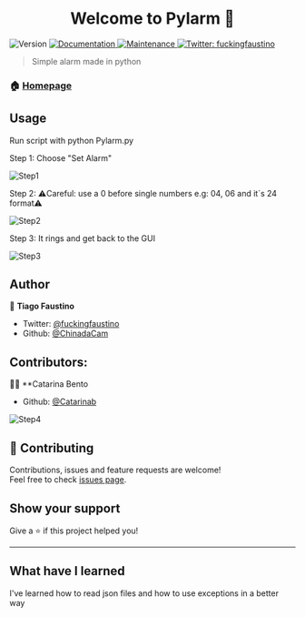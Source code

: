<h1 align="center">Welcome to        Pylarm 👋</h1>
<p>
  <img alt="Version" src="https://img.shields.io/badge/version-1.1.0-blue.svg?cacheSeconds=2592000" />
  <a href=" https://github.com/ChinadaCam/Pylarm">
    <img alt="Documentation" src="https://img.shields.io/badge/documentation-yes-brightgreen.svg" target="_blank" />
  </a>
  <a href="https://github.com/kefranabg/readme-md-generator/graphs/commit-activity">
    <img alt="Maintenance" src="https://img.shields.io/badge/Maintained%3F-no-red.svg" target="_blank" />
  </a>
  <a href="https://twitter.com/fuckingfaustino">
    <img alt="Twitter: fuckingfaustino" src="https://img.shields.io/twitter/follow/fuckingfaustino.svg?style=social" target="_blank" />
  </a>
</p>

> Simple alarm made in python

### 🏠 [Homepage](https://github.com/ChinadaCam/Pylarm)

## Usage


Run script with python Pylarm.py
     

Step 1: Choose "Set Alarm"
  
![Step1](https://user-images.githubusercontent.com/20567276/64494914-bfff2500-d28a-11e9-89b6-c7464a007347.png)

Step 2: ⚠️Careful: use a 0 before single numbers e.g: 04, 06 and it´s 24 format⚠️

![Step2](https://user-images.githubusercontent.com/20567276/64494915-c097bb80-d28a-11e9-8663-feb533ba9856.png)

Step 3:  It rings and get back to the GUI

![Step3](https://user-images.githubusercontent.com/20567276/64494916-c097bb80-d28a-11e9-86e4-e5bb6a7b5256.png)

## Author

👤 **Tiago Faustino**

* Twitter: [@fuckingfaustino](https://twitter.com/fuckingfaustino)
* Github: [@ChinadaCam](https://github.com/ChinadaCam)




## Contributors:

👩‍💼 **Catarina Bento

* Github: [@Catarinab](https://github.com/Catarinab)


![Step4](https://user-images.githubusercontent.com/20567276/64494917-c097bb80-d28a-11e9-9b76-0cec19ad4ace.png)

## 🤝 Contributing

Contributions, issues and feature requests are welcome!<br />Feel free to check [issues page](https://github.com/ChinadaCam/Pylarm/issues).

## Show your support

Give a ⭐️ if this project helped you!

***


## What have I learned

I've learned how to read json files and how to use exceptions in a better way

